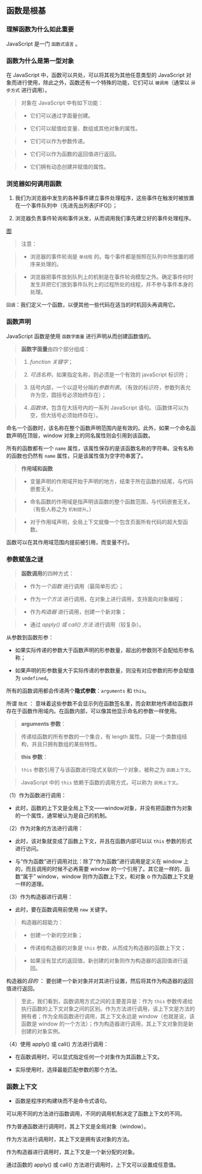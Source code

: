 ## 函数是根基

### 理解函数为什么如此重要

JavaScript 是一门 `函数式语言` 。

### 函数为什么是第一型对象

在 JavaScript 中，函数可以共处，可以将其视为其他任意类型的 JavaScript 对象而进行使用，除此之外，函数还有一个特殊的功能，它们可以 `被调用`（通常以 `异步方式` 进行调用）。

> 对象在 JavaScript 中有如下功能：

> - 它们可以通过字面量创建。

> - 它们可以赋值给变量、数组或其他对象的属性。

> - 它们可以作为参数传递。

> - 它们可以作为函数的返回值进行返回。

> - 它们拥有动态创建并赋值的属性。

### 浏览器如何调用函数

1. 我们为浏览器中发生的各种事件建立事件处理程序，这些事件在触发时被放置在一个事件队列中（先进先出列表[FIFO]）；

2. 浏览器负责事件轮询和事件派发，从而调用我们事先建立好的事件处理程序。

[图]()

> 注意：

> - 浏览器的事件轮询是 `单线程` 的。每个事件都是按照在队列中所放置的顺序来处理的。

> - 浏览器把事件放到队列上的机制是在事件轮询模型之外。确定事件何时发生并把它们放到事件队列上的过程所处的线程，并不参与事件本身的处理。

`回调`：我们定义一个函数，以便其他一些代码在适当的时机回头再调用它。

### 函数声明

JavaScript 函数是使用 `函数字面量` 进行声明从而创建函数值的。

> **函数字面量**由四个部分组成：

> 1. *function 关键字*；

> 2. *可选名称*，如果指定名称，则必须是一个有效的 javaScript 标识符；

> 3. 括号内部，一个以逗号分隔的*参数列表*。（有效的标识符，参数列表允许为空，圆括号必须始终存在）；

> 4. *函数体*，包含在大括号内的一系列 JavaScript 语句。（函数体可以为空，但大括号必须始终存在）。
 
命名一个函数时，该名称在整个函数声明范围内是有效的。此外，如果一个命名函数声明在顶层，window 对象上的同名属性则会引用到该函数。

所有的函数都有一个 `name` 属性，该属性保存的是该函数名称的字符串。没有名称的函数也仍然有 `name` 属性，只是该属性值为空字符串罢了。

> **作用域和函数**

> - 变量声明的作用域开始于声明的地方，结束于所在函数的结尾，与代码嵌套无关。

> - 命名函数的作用域是指声明该函数的整个函数范围，与代码嵌套无关。（有些人称之为 `机制提升`。）

> - 对于作用域声明，全局上下文就像一个包含页面所有代码的超大型函数。

函数可以在其作用域范围内提前被引用，而变量不行。

### 参数赋值之谜

> **函数调用**的四种方式：

> - 作为*一个函数* 进行调用（最简单形式）；

> - 作为*一个方法* 进行调用，在对象上进行调用，支持面向对象编程；

> - 作为*构造器* 进行调用，创建一个新对象；

> - 通过 *apply() 或 call() 方法* 进行调用（较复杂）。

从参数到函数形参：

- 如果实际传递的参数大于函数声明的形参数量，超出的参数则不会配给形参名称；

- 如果声明的形参数量大于实际传递的参数数量，则没有对应参数的形参会赋值为 `undefined`。

所有的函数调用都会传递两个**隐式参数**：`arguments` 和 `this`。

所谓 `隐式` ： 意味着这些参数不会显示列在函数签名里，而会默默地传递给函数并存在于函数作用域内。在函数内部，可以像其他显示命名的参数一样使用。

> **arguments 参数**：

> 传递给函数的所有参数的一个集合，有 length 属性。只是一个类数组结构，并且只拥有数组的某些特性。

> **this 参数**：

> `this` 参数引用了与该函数进行隐式关联的一个对象，被称之为 `函数上下文`。

> JavaScript 中的 `this` 依赖于函数的调用方式，可以称为 `调用上下文`。

（1）作为函数进行调用：

- 此时，函数的上下文是全局上下文——window对象，并没有把函数作为对象的一个属性，通常被认为是自己的机制。

（2）作为对象的方法进行调用：

- 此时，该对象就变成了函数上下文，并且在函数内部可以以 `this` 参数的形式进行访问。

- 与“作为函数”进行调用对比：除了“作为函数”进行调用是定义在 window 上的，而且调用的时候不必再需要 window 的一个引用了。其它是一样的，函数“属于” window，window 则作为函数上下文，和对象 o 作为函数上下文是一样的道理。

（3）作为构造器进行调用：
 
- 此时，要在函数调用前使用 `new` 关键字。

> 构造器的超能力：

> - 创建一个新的空对象；

> - 传递给构造器的对象是 `this` 参数，从而成为构造器的函数上下文；

> - 如果没有显式的返回值，新创建的对象则作为构造器的返回值进行返回。

构造器的*目的* ： 要创建一个新对象并对其进行设置，然后将其作为构造器的返回值进行返回。

> 至此，我们看到，函数调用方式之间的主要差异是：作为 `this` 参数传递给执行函数的上下文对象之间的区别。作为方法进行调用，该上下文是方法的拥有者；作为全局函数进行调用，其上下文永远是 window（也就是说，该函数是 window 的一个方法）；作为构造器进行调用，其上下文对象则是新创建的对象实例。

（4）使用 apply() 或 call() 方法进行调用：

- 在函数调用时，可以显式指定任何一个对象作为其函数上下文。

- 实际使用时，选择最能匹配参数的那个方法。

### 函数上下文

- 函数是程序的构建块而不是命令式语句。

可以用不同的方法进行函数调用，不同的调用机制决定了函数上下文的不同。

作为普通函数进行调用时，其上下文是全局对象（window）。

作为方法进行调用时，其上下文是拥有该对象的方法。

作为构造器进行调用时，其上下文是一个新分配的对象。

通过函数的 apply() 或 call() 方法进行调用时，上下文可以设置成任意值。